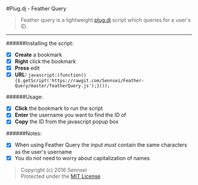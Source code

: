 #Plug.dj - Feather Query

> Feather query is a lightweight [plug.dj](https://www.plug.dj/superfuntime-3 "*Click Me* for the BEST community!") script which queries for a user's ID.
---

######Installing the script:                                                                                          

- [x] **Create** a bookmark                                                                                                              
- [x] **Right** click the bookmark
- [x] **Press** edit                                                                                                  
- [x] **URL:** `javascript:(function(){$.getScript('https://rawgit.com/Sennsei/Feather-Query/master/featherQuery.js');}());`

######Usage:
- [x] **Click** the bookmark to run the script
- [x] **Enter** the username you want to find the ID of
- [x] **Copy** the ID from the javascript popup box

######Notes:
- [x] When using Feather Query the input _must_ contain the same characters as the user's username
- [x] You do _not_ need to worry about capitalization of names

> Copyright (c) 2016 Sennsei                                                                                                            
> Protected under the [MIT License](https://opensource.org/licenses/MIT "Information on the MIT License")
